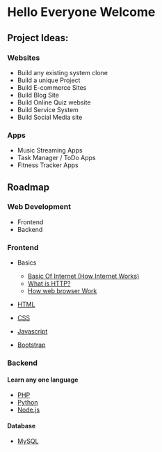 # Hello Everyone Welcome

## Project Ideas: 
 ### Websites
 - Build any existing system clone
 - Build a unique Project
 - Build E-commerce Sites
 - Build Blog Site
 - Build Online Quiz website 
 - Build Service System
 - Build Social Media site

 ### Apps
 - Music Streaming Apps
 - Task Manager / ToDo Apps
 - Fitness Tracker Apps

  ## Roadmap
  ### Web Development 
  - Frontend
  - Backend

  ### Frontend
  - Basics 
    - [Basic Of Internet (How Internet Works)](https://www.youtube.com/watch?v=7_LPdttKXPc)
    - [What is HTTP?](https://cs.fyi/guide/http-in-depth)
    - [How web browser Work](https://www.youtube.com/watch?v=WjDrMKZWCt0)

 - [HTML](https://www.w3schools.com/html/html_intro.asp)
 - [CSS](https://www.freecodecamp.org/learn/responsive-web-design/)
 - [Javascript](https://javascript.info/)
 - [Bootstrap](https://youtu.be/-qfEOE4vtxE?si=FLx8XvNXp178MmEa)

 ### Backend
  #### Learn any one language 
 - [PHP](https://www.w3schools.com/php/)
 - [Python](https://www.youtube.com/watch?v=kqtD5dpn9C8)
 - [Node.js](https://www.youtube.com/watch?v=fBNz5xF-Kx4)

 #### Database 
   - [MySQL](https://www.youtube.com/watch?v=7S_tz1z_5bA)

